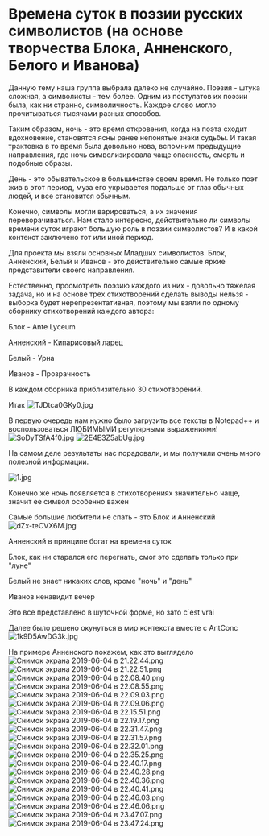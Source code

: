 # Времена суток в поэзии русских символистов (на основе творчества Блока, Анненского, Белого и Иванова)
Данную тему наша группа выбрала далеко не случайно. Поэзия - штука сложная, а символисты - тем более. Одним из постулатов их поэзии была, как ни странно, символичность. Каждое слово могло прочитываться тысячами разных способов. 

Таким образом, ночь - это время откровения, когда на поэта сходит вдохновение, становятся ясны ранее непонятые знаки судьбы. И такая трактовка в то время была довольно нова, вспомним предыдущие направления, где ночь символизировала чаще опасность, смерть и подобные образы. 

День - это обывательское в большинстве своем время. Не только поэт жив в этот период, муза его укрывается подальше от глаз обычных людей, и все становится обычным. 

Конечно, символы могли варироваться, а их значения переворачиваться. 
Нам стало интересно, действительно ли символы времени суток играют большую роль в поэзии символистов? И в какой контекст заключено тот или иной период.

Для проекта мы взяли основных Младших символистов. Блок, Анненский, Белый и Иванов - это действительно самые яркие представители своего направления. 

Естественно, просмотреть поэзию каждого из них - довольно тяжелая задача, но и на основе трех стихотворений сделать выводы нельзя - выборка будет нерепрезентативная, поэтому мы взяли по одному сборнику стихотворений каждого автора: 

Блок - Ante Lyceum 

Анненский - Кипарисовый ларец

Белый - Урна

Иванов - Прозрачность

В каждом сборника приблизительно 30 стихотворений.

Итак
![TJDtca0GKy0.jpg](https://github.com/XakerV/Project/blob/master/TJDtca0GKy0.jpg)

В первую очередь нам нужно было загрузить все тексты в Notepad++ и воспользоваться ЛЮБИМЫМИ регулярными выражениями!
![SoDyTSfA4f0.jpg](https://github.com/XakerV/Project/blob/master/SoDyTSfA4f0.jpg)
![2E4E3Z5abUg.jpg](https://github.com/XakerV/Project/blob/master/2E4E3Z5abUg.jpg)

На самом деле результаты нас порадовали, и мы получили очень много полезной информации.

![1.jpg](https://github.com/XakerV/Project/blob/master/1.jpg)

Конечно же ночь появляется в стихотворениях значительно чаще, значит ее символ особенно важен

Самые большие любители не спать - это Блок и Анненский
![dZx-teCVX6M.jpg](https://github.com/XakerV/Project/blob/master/dZx-teCVX6M.jpg)

Анненский в принципе богат на времена суток

Блок, как ни старался его перегнать, смог это сделать только при "луне"

Белый не знает никаких слов, кроме "ночь" и "день"

Иванов ненавидит вечер

Это все представлено в шуточной форме, но зато c`est vrai

Далее было решено окунуться в мир контекста вместе с AntConc
![1k9D5AwDG3k.jpg](https://github.com/XakerV/Project/blob/master/1k9D5AwDG3k.jpg)

На примере Анненского покажем, как это выглядело 
![Снимок экрана 2019-06-04 в 21.22.44.png](https://github.com/XakerV/Project/blob/master/%D0%A1%D0%BD%D0%B8%D0%BC%D0%BE%D0%BA%20%D1%8D%D0%BA%D1%80%D0%B0%D0%BD%D0%B0%202019-06-04%20%D0%B2%2021.22.44.png)
![Снимок экрана 2019-06-04 в 21.22.51.png](https://github.com/XakerV/Project/blob/master/%D0%A1%D0%BD%D0%B8%D0%BC%D0%BE%D0%BA%20%D1%8D%D0%BA%D1%80%D0%B0%D0%BD%D0%B0%202019-06-04%20%D0%B2%2021.22.51.png)
![Снимок экрана 2019-06-04 в 22.08.40.png](https://github.com/XakerV/Project/blob/master/%D0%A1%D0%BD%D0%B8%D0%BC%D0%BE%D0%BA%20%D1%8D%D0%BA%D1%80%D0%B0%D0%BD%D0%B0%202019-06-04%20%D0%B2%2022.08.40.png)
![Снимок экрана 2019-06-04 в 22.08.55.png](https://github.com/XakerV/Project/blob/master/%D0%A1%D0%BD%D0%B8%D0%BC%D0%BE%D0%BA%20%D1%8D%D0%BA%D1%80%D0%B0%D0%BD%D0%B0%202019-06-04%20%D0%B2%2022.08.55.png)
![Снимок экрана 2019-06-04 в 22.09.03.png](https://github.com/XakerV/Project/blob/master/%D0%A1%D0%BD%D0%B8%D0%BC%D0%BE%D0%BA%20%D1%8D%D0%BA%D1%80%D0%B0%D0%BD%D0%B0%202019-06-04%20%D0%B2%2022.09.03.png)
![Снимок экрана 2019-06-04 в 22.09.06.png](https://github.com/XakerV/Project/blob/master/%D0%A1%D0%BD%D0%B8%D0%BC%D0%BE%D0%BA%20%D1%8D%D0%BA%D1%80%D0%B0%D0%BD%D0%B0%202019-06-04%20%D0%B2%2022.09.06.png)
![Снимок экрана 2019-06-04 в 22.15.51.png](https://github.com/XakerV/Project/blob/master/%D0%A1%D0%BD%D0%B8%D0%BC%D0%BE%D0%BA%20%D1%8D%D0%BA%D1%80%D0%B0%D0%BD%D0%B0%202019-06-04%20%D0%B2%2022.15.51.png)
![Снимок экрана 2019-06-04 в 22.19.17.png](https://github.com/XakerV/Project/blob/master/%D0%A1%D0%BD%D0%B8%D0%BC%D0%BE%D0%BA%20%D1%8D%D0%BA%D1%80%D0%B0%D0%BD%D0%B0%202019-06-04%20%D0%B2%2022.19.17.png)
![Снимок экрана 2019-06-04 в 22.31.47.png](https://github.com/XakerV/Project/blob/master/%D0%A1%D0%BD%D0%B8%D0%BC%D0%BE%D0%BA%20%D1%8D%D0%BA%D1%80%D0%B0%D0%BD%D0%B0%202019-06-04%20%D0%B2%2022.31.47.png)
![Снимок экрана 2019-06-04 в 22.31.57.png](https://github.com/XakerV/Project/blob/master/%D0%A1%D0%BD%D0%B8%D0%BC%D0%BE%D0%BA%20%D1%8D%D0%BA%D1%80%D0%B0%D0%BD%D0%B0%202019-06-04%20%D0%B2%2022.31.57.png)
![Снимок экрана 2019-06-04 в 22.32.01.png](https://github.com/XakerV/Project/blob/master/%D0%A1%D0%BD%D0%B8%D0%BC%D0%BE%D0%BA%20%D1%8D%D0%BA%D1%80%D0%B0%D0%BD%D0%B0%202019-06-04%20%D0%B2%2022.32.01.png)
![Снимок экрана 2019-06-04 в 22.35.25.png](https://github.com/XakerV/Project/blob/master/%D0%A1%D0%BD%D0%B8%D0%BC%D0%BE%D0%BA%20%D1%8D%D0%BA%D1%80%D0%B0%D0%BD%D0%B0%202019-06-04%20%D0%B2%2022.35.25.png)
![Снимок экрана 2019-06-04 в 22.40.17.png](https://github.com/XakerV/Project/blob/master/%D0%A1%D0%BD%D0%B8%D0%BC%D0%BE%D0%BA%20%D1%8D%D0%BA%D1%80%D0%B0%D0%BD%D0%B0%202019-06-04%20%D0%B2%2022.40.17.png)
![Снимок экрана 2019-06-04 в 22.40.28.png](https://github.com/XakerV/Project/blob/master/%D0%A1%D0%BD%D0%B8%D0%BC%D0%BE%D0%BA%20%D1%8D%D0%BA%D1%80%D0%B0%D0%BD%D0%B0%202019-06-04%20%D0%B2%2022.40.28.png)
![Снимок экрана 2019-06-04 в 22.40.36.png](https://github.com/XakerV/Project/blob/master/%D0%A1%D0%BD%D0%B8%D0%BC%D0%BE%D0%BA%20%D1%8D%D0%BA%D1%80%D0%B0%D0%BD%D0%B0%202019-06-04%20%D0%B2%2022.40.36.png)
![Снимок экрана 2019-06-04 в 22.40.41.png](https://github.com/XakerV/Project/blob/master/%D0%A1%D0%BD%D0%B8%D0%BC%D0%BE%D0%BA%20%D1%8D%D0%BA%D1%80%D0%B0%D0%BD%D0%B0%202019-06-04%20%D0%B2%2022.40.41.png)
![Снимок экрана 2019-06-04 в 22.46.03.png](https://github.com/XakerV/Project/blob/master/%D0%A1%D0%BD%D0%B8%D0%BC%D0%BE%D0%BA%20%D1%8D%D0%BA%D1%80%D0%B0%D0%BD%D0%B0%202019-06-04%20%D0%B2%2022.46.03.png)
![Снимок экрана 2019-06-04 в 22.46.06.png](https://github.com/XakerV/Project/blob/master/%D0%A1%D0%BD%D0%B8%D0%BC%D0%BE%D0%BA%20%D1%8D%D0%BA%D1%80%D0%B0%D0%BD%D0%B0%202019-06-04%20%D0%B2%2022.46.06.png)
![Снимок экрана 2019-06-04 в 23.47.07.png](https://github.com/XakerV/Project/blob/master/%D0%A1%D0%BD%D0%B8%D0%BC%D0%BE%D0%BA%20%D1%8D%D0%BA%D1%80%D0%B0%D0%BD%D0%B0%202019-06-04%20%D0%B2%2023.47.07.png)
![Снимок экрана 2019-06-04 в 23.47.24.png](https://github.com/XakerV/Project/blob/master/%D0%A1%D0%BD%D0%B8%D0%BC%D0%BE%D0%BA%20%D1%8D%D0%BA%D1%80%D0%B0%D0%BD%D0%B0%202019-06-04%20%D0%B2%2023.47.24.png)
